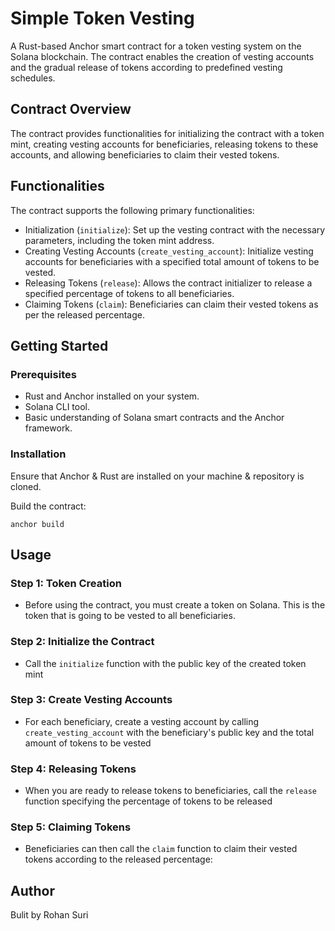 # Simple Token Vesting

A Rust-based Anchor smart contract for a token vesting system on the Solana blockchain. The contract enables the creation of vesting accounts and the gradual release of tokens according to predefined vesting schedules.
## Contract Overview
The contract provides functionalities for initializing the contract with a token mint, creating vesting accounts for beneficiaries, releasing tokens to these accounts, and allowing beneficiaries to claim their vested tokens.

## Functionalities
The contract supports the following primary functionalities:

- Initialization (`initialize`): Set up the vesting contract with the necessary parameters, including the token mint address.
- Creating Vesting Accounts (`create_vesting_account`): Initialize vesting accounts for beneficiaries with a specified total amount of tokens to be vested.
- Releasing Tokens (`release`): Allows the contract initializer to release a specified percentage of tokens to all beneficiaries.
- Claiming Tokens (`claim`): Beneficiaries can claim their vested tokens as per the released percentage.

## Getting Started
### Prerequisites
- Rust and Anchor installed on your system.
- Solana CLI tool.
- Basic understanding of Solana smart contracts and the Anchor framework.
### Installation
Ensure that Anchor & Rust are installed on your machine & repository is cloned.  

Build the contract:
```console
anchor build
```

## Usage
### Step 1: Token Creation 
- Before using the contract, you must create a token on Solana. This is the token that is going to be vested to all beneficiaries. 

### Step 2: Initialize the Contract
- Call the `initialize` function with the public key of the created token mint

### Step 3: Create Vesting Accounts
- For each beneficiary, create a vesting account by calling `create_vesting_account` with the beneficiary's public key and the total amount of tokens to be vested

### Step 4: Releasing Tokens
- When you are ready to release tokens to beneficiaries, call the `release` function specifying the percentage of tokens to be released

### Step 5: Claiming Tokens
- Beneficiaries can then call the `claim` function to claim their vested tokens according to the released percentage:

## Author
Bulit by Rohan Suri